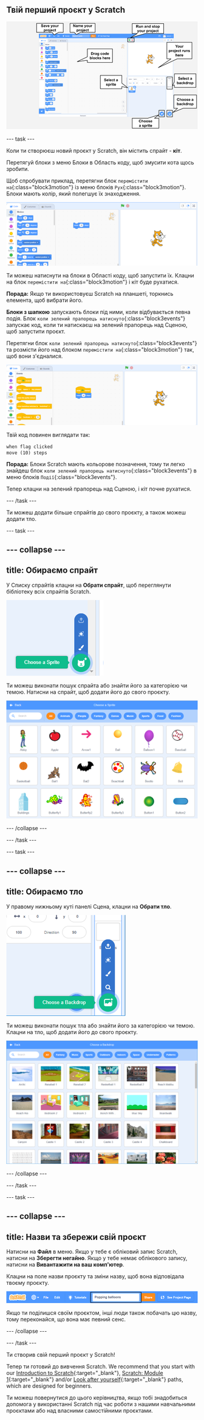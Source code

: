 ## Твій перший проєкт у Scratch

![Скріншот редактора Scratch з позначенням ключових функцій.](images/scratch-features.png)

--- task ---

Коли ти створюєш новий проєкт у Scratch, він містить спрайт - **кіт**.

Перетягуй блоки з меню Блоки в Область коду, щоб змусити кота щось зробити.

Щоб спробувати приклад, перетягни блок `перемістити на`{:class="block3motion"} із меню блоків `Рух`{:class="block3motion"}. Блоки мають колір, який полегшує їх знаходження.

![Блок 'перемістити на' в Області коду.](images/move-block.png)

Ти можеш натиснути на блоки в Області коду, щоб запустити їх. Клацни на блок `перемістити на`{:class="block3motion"} і кіт буде рухатися.

**Порада:** Якщо ти використовуєш Scratch на планшеті, торкнись елемента, щоб вибрати його.

**Блоки з шапкою** запускають блоки під ними, коли відбувається певна подія. Блок `коли зелений прапорець натиснуто`{:class="block3events"} запускає код, коли ти натискаєш на зелений прапорець над Сценою, щоб запустити проєкт.

Перетягни блок `коли зелений прапорець натиснуто`{:class="block3events"} та розмісти його над блоком `перемістити на`{:class="block3motion"} так, щоб вони з'єдналися.

![Блок 'перемістити на' в Області коду.](images/green-flag-script.png)

Твій код повинен виглядати так:

```blocks3
when flag clicked
move (10) steps
```

**Порада:** Блоки Scratch мають кольорове позначення, тому ти легко знайдеш блок `коли зелений прапорець натиснуто`{:class="block3events"} в меню блоків `Події`{:class="block3events"}.

Тепер клацни на зелений прапорець над Сценою, і кіт почне рухатися.

--- /task ---

Ти можеш додати більше спрайтів до свого проєкту, а також можеш додати тло.

--- task ---

--- collapse ---
---
title: Обираємо спрайт
---

У Списку спрайтів клацни на **Обрати спрайт**, щоб переглянути бібліотеку всіх спрайтів Scratch.

![Іконка 'Обрати спрайт'.](images/sprite-library.png)

Ти можеш виконати пошук спрайта або знайти його за категорією чи темою. Натисни на спрайт, щоб додати його до свого проєкту.

![Бібліотека Спрайтів.](images/sprite-choose.png)

--- /collapse ---

--- /task ---

--- task ---

--- collapse ---
---
title: Обираємо тло
---

У правому нижньому куті панелі Сцена, клацни на **Обрати тло**.

![Іконка 'Обрати тло'.](images/stage-choose.png)

Ти можеш виконати пошук тла або знайти його за категорією чи темою. Клацни на тло, щоб додати його до свого проєкту.

![Бібліотеки Тлів.](images/backdrop.png)

--- /collapse ---

--- /task ---

--- task ---

--- collapse ---
---
title: Назви та збережи свій проєкт
---

Натисни на **Файл** в меню. Якщо у тебе є обліковий запис Scratch, натисни на **Зберегти негайно**. Якщо у тебе немає облікового запису, натисни на **Вивантажити на ваш комп'ютер**.

Клацни на поле назви проєкту та зміни назву, щоб вона відповідала твоєму проєкту.

![Поле назви проєкту виділено.](images/change-project-name.png)

Якщо ти поділишся своїм проєктом, інші люди також побачать цю назву, тому переконайся, що вона має певний сенс.

--- /collapse ---

--- /task ---

Ти створив свій перший проєкт у Scratch!

Тепер ти готовий до вивчення Scratch. We recommend that you start with our [Introduction to Scratch](https://projects.raspberrypi.org/en/raspberrypi/scratch-intro){:target="_blank"}, [Scratch: Module 1](https://projects.raspberrypi.org/en/raspberrypi/scratch-module-1){:target="_blank"} and/or [Look after yourself](https://projects.raspberrypi.org/en/raspberrypi/look-after-yourself){:target="_blank"} paths, which are designed for beginners.

 Ти можеш повернутися до цього керівництва, якщо тобі знадобиться допомога у використанні Scratch під час роботи з нашими навчальними проєктами або над власними самостійними проєктами. 


